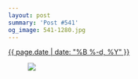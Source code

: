 ```yaml
---
layout: post
summary: 'Post #541'
og_image: 541-1280.jpg
---
```


<div class="post">
 <time>
  <a href="/541">
   {{ page.date | date: "%B %-d, %Y" }}
  </a>
 </time>
 <a href="/541">
  <figure data-taken="8/28/2016">
   <img sizes="(min-width: 700px) 50vw, calc(100vw - 2rem)" src="{{ site.assets_url }}/541-640.jpg" srcset="{{ site.assets_url }}/541-320.jpg 320w, {{ site.assets_url }}/541-640.jpg 640w, {{ site.assets_url }}/541-960.jpg 960w, {{ site.assets_url }}/541-1280.jpg 1280w"/>
  </figure>
 </a>
</div>
